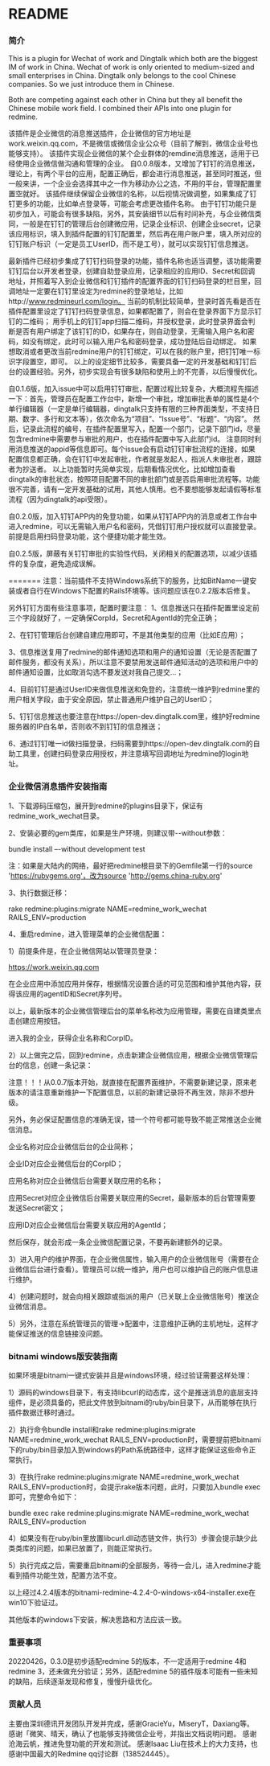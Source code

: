 # README #
### 简介 ###

This is a plugin for Wechat of work and Dingtalk which both are the biggest IM of work in China. Wechat of work is only oriented to medium-sized and small enterprises in China. Dingtalk only belongs to the cool Chinese companies. So we just introduce them in Chinese.

Both are competing against each other in China but they all benefit the Chinese mobile work field. I combined their APIs into one plugin for redmine.

该插件是企业微信的消息推送插件，企业微信的官方地址是work.weixin.qq.com，不是微信或微信企业公众号（目前了解到，微信企业号也能够支持）。
该插件实现企业微信的某个企业群体的remdine消息推送，适用于已经使用企业微信做沟通和管理的企业。
自0.0.8版本，又增加了钉钉的消息推送，理论上，有两个平台的应用，配置正确后，都会进行消息推送，甚至同时推送，但一般来讲，一个企业会选择其中之一作为移动办公之选，不用的平台，管理配置里置空就好。
该插件继续保留企业微信的名称，以后视情况做调整，如果集成了钉钉更多的功能，比如单点登录等，可能会考虑更改插件名称。
由于钉钉功能只是初步加入，可能会有很多缺陷，另外，其安装细节以后有时间补充，与企业微信类同，一般是在钉钉的管理后台创建微应用，记录企业标识、创建企业secret，记录该应用标识，填入到插件配置的钉钉配置里，然后再在用户账户里，填入所对应的钉钉账户标识（一定是员工UserID，而不是工号），就可以实现钉钉信息推送。

最新插件已经初步集成了钉钉扫码登录的功能，插件名称也适当调整，该功能需要钉钉后台以开发者登录，创建自助登录应用，记录相应的应用ID、Secret和回调地址，并照着写入到企业微信和钉钉插件的配置界面的钉钉扫码登录的栏目里，回调地址一定要在钉钉里设定为redmine的登录地址，比如http://www.redmineurl.com/login。
当前的机制比较简单，登录时首先看是否在插件配置里设定了钉钉扫码登录信息，如果都配置了，则会在登录界面下方显示钉钉的二维码；
用手机上的钉钉app扫描二维码，并授权登录，此时登录界面会判断是否有用户绑定了该钉钉的ID，如果存在，则自动登录，无需输入用户名和密码，如没有绑定，此时可以输入用户名和密码登录，成功登陆后自动绑定。
如果想取消或者更改当前redmine用户的钉钉绑定，可以在我的账户里，把钉钉唯一标识字段置空，即可。
以上的设定细节比较多，需要具备一定的开发基础和钉钉后台的设置经验。另外，初步实现会有很多缺陷和使用上的不完善，以后慢慢优化。

自0.1.6版，加入issue中可以启用钉钉审批，配置过程比较复杂，大概流程先描述一下：首先，管理员在配置工作台中，新增一个审批，增加审批表单的属性是4个单行编辑器（一定是单行编辑器，dingtalk只支持有限的三种界面类型，不支持日期、数字、多行和文本等），依次命名为“项目”、“Issue号”、“标题”、“内容”。
然后，记录此流程的编号，在插件配置里写入，配置一个部门，记录下部门id，尽量包含redmine中需要参与审批的用户，也在插件配置中写入此部门id。
注意同时利用消息推送的appid等信息即可。每个issue会有启动钉钉审批流程的连接，如果配置信息都正确，会在钉钉中发起审批，作者就是发起人，指派人未审批者，跟踪者为抄送者。
以上功能暂时先简单实现，后期看情况优化，比如增加查看dingtalk的审批状态，按照项目配置不同的审批部门或是否启用审批流程等。功能很不完善，请有一定开发基础的试用，其他人慎用。也不要想能够发起请假等标准流程（因为dingtalk的api受限）。

自0.2.0版，加入钉钉APP内的免登功能，如果从钉钉APP内的消息或者工作台中进入redmine，可以无需输入用户名和密码，凭借钉钉用户授权就可以直接登录。前提是启用扫码登录功能，这个便捷功能才能生效。

自0.2.5版，屏蔽有关钉钉审批的实验性代码，关闭相关的配置选项，以减少该插件的复杂度，避免造成误解。

=======
注意：当前插件不支持Windows系统下的服务，比如BitName一键安装或者自行在Windows下配置的Rails环境等。该问题应该在0.2.2版本后修复。

另外钉钉方面有些注意事项，配置时要注意：
1、信息推送只在插件配置里设定前三个字段就好了，一定确保CorpId，Secret和AgentId的完全正确；

2、在钉钉管理后台创建自建应用即可，不是其他类型的应用（比如E应用）；

3、信息推送复用了redmine的邮件通知选项和用户的通知设置（无论是否配置了邮件服务，都没有关系），所以注意不要禁用发送邮件通知活动的选项和用户中的邮件通知设置，比如取消勾选不要发送对我自己提交...；

4、目前钉钉是通过UserID来做信息推送和免登的，注意统一维护到redmine里的用户相关字段，由于安全原因，禁止普通用户维护自己的UserID；

5、钉钉信息推送也要注意在https://open-dev.dingtalk.com里，维护好redmine服务器的IP白名单，否则收不到钉钉的信息推送；

6、通过钉钉唯一id做扫描登录，扫码需要到https://open-dev.dingtalk.com的自助工具里，创建扫码登录应用授权，并注意填写回调地址为redmine的login地址。


### 企业微信消息插件安装指南 ###

1、下载源码压缩包，展开到redmine的plugins目录下，保证有redmine_work_wechat目录。

2、安装必要的gem类库，如果是生产环境，则建议带--without参数：

bundle install –-without development test

注：如果是大陆内的网络，最好把redmine根目录下的Gemfile第一行的source 'https://rubygems.org'，改为source 'http://gems.china-ruby.org'

3、执行数据迁移：

rake redmine:plugins:migrate NAME=redmine_work_wechat RAILS_ENV=production

4、重启redmine，进入管理菜单的企业微信配置：


1）前提条件是，在企业微信网站以管理员登录：

https://work.weixin.qq.com

在企业应用中添加应用并保存，根据情况设置合适的可见范围和维护其他内容，获得该应用的agentID和Secret序列号。

以上，最新版本的企业微信管理后台的菜单名称改为应用管理，需要在自建类里点击创建应用按钮。

进入我的企业，获得企业名称和CorpID。

2）以上做完之后，回到redmine，点击新建企业微信应用，根据企业微信管理后台的信息，创建一条记录：

注意！！！从0.0.7版本开始，就直接在配置界面维护，不需要新建记录，原来老版本的请注意重新维护一下配置信息，以前的新建记录将不再生效，除非不想升级。

另外，务必保证配置信息的准确无误，错一个符号都可能导致不能正常推送企业微信消息。

企业名称对应企业微信后台的企业简称；

企业ID对应企业微信后台的CorpID；

应用名称对应企业微信后台需要关联应用的名称；

应用Secret对应企业微信后台需要关联应用的Secret，最新版本的后台管理需要发送Secret密文；

应用ID对应企业微信后台需要关联应用的AgentId；

然后保存，就会形成一条企业微信配置记录，不要再新建额外的记录。

3）进入用户的维护界面，在企业微信属性，输入用户的企业微信账号（需要在企业微信后台进行查看）。管理员可以统一维护，用户也可以维护自己的账户信息进行维护。

4）创建问题时，就会向相关跟踪或指派的用户（已关联上企业微信账号）推送企业微信消息。

5）另外，注意在系统管理员的管理->配置中，注意维护正确的主机地址，这样才能保证推送的信息链接没问题。


### bitnami windows版安装指南 ###
如果环境是bitnami一键式安装并且是windows环境，经过验证需要这样处理：

1）源码的windows目录下，有支持libcurl的动态库，这个是推送消息的底层支持组件，是必须具备的，把此文件放到bitnami的ruby/bin目录下，从而能够在执行插件数据迁移时通过。

2）执行命令bundle install和rake redmine:plugins:migrate NAME=redmine_work_wechat RAILS_ENV=production时，需要提前把bitnami下的ruby/bin目录加入到windows的Path系统路径中，这样才能保证这些命令正常执行。

3）在执行rake redmine:plugins:migrate NAME=redmine_work_wechat RAILS_ENV=production时，会提示rake版本问题，此时，只要加入bundle exec即可，完整命令如下：

bundle exec rake redmine:plugins:migrate NAME=redmine_work_wechat RAILS_ENV=production

4）如果没有在ruby/bin里放置libcurl.dll动态链文件，执行3）步骤会提示缺少此类类库的问题，如果已放置了，则能正常执行。

5）执行完成之后，需要重启bitnami的全部服务，等待一会儿，进入redmine才能看到插件功能生效，配置方法不变。

以上经过4.2.4版本的bitnami-redmine-4.2.4-0-windows-x64-installer.exe在win10下验证过。

其他版本的windows下安装，解决思路和方法应该一致。

### 重要事项 ###
20220426，0.3.0是初步适配redmine 5的版本，不一定适用于redmine 4和redmine 3，还未做充分验证；另外，适配redmine 5的插件版本可能有一些未知的缺陷，后续逐渐发现和修复，慢慢升级优化。

### 贡献人员 ###

 主要由深圳德讯开发团队开发并完成，感谢GracieYu，MiseryT，Daxiang等。
 感谢「微笑、晴天，确认了也能够支持微信企业号，并指出文档说明问题。
 感谢沧海云帆，推进免登功能的开发和测试。
 感谢Isaac Liu在技术上的大力支持，也感谢中国最大的Redmine qq讨论群（138524445）。
